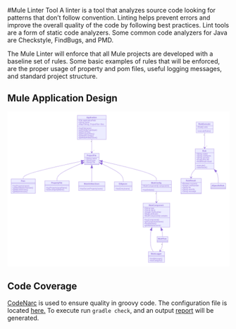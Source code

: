 #Mule Linter Tool
A linter is a tool that analyzes source code looking for patterns that don’t follow convention.  Linting helps prevent errors and improve the overall quality of the code by following best practices.  Lint tools are a form of static code analyzers.  Some common code analyzers for Java are Checkstyle, FindBugs, and PMD.

The Mule Linter will enforce that all Mule projects are developed with a baseline set of rules.  Some basic examples of rules that will be enforced, are the proper usage of property and pom files, useful logging messages, and standard project structure.

## Mule Application Design
![Mermaid Design](config/mermaid/mule-application-diagram.png)


## Code Coverage
[CodeNarc](https://codenarc.github.io/CodeNarc/) is used to ensure quality in groovy code.  The configuration file is located [here.](config/codenarc/codenarc.xml)  To execute run ```gradle check```, and an output [report](build/reports/codenarc/main.html) will be generated. 